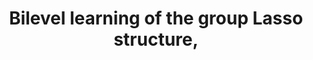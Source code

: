 ---
layout: default
title: Bilevel learning of the group Lasso structure,
authors: J. Frecon, S. Salzo, and M. Pontil,
publication: Conference on Neural Information Processing Systems (NeurIPS)
year: 2020
doi: http://dx.doi.org/XX.XXX/
type: conference
---